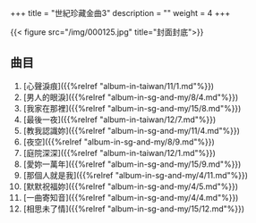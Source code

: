 +++
title = "世紀珍藏金曲3"
description = ""
weight = 4
+++

{{< figure src="/img/000125.jpg" title="封面封底">}}

## 曲目

1. [心聲淚痕]({{%relref "album-in-taiwan/11/1.md"%}}) 
2. [男人的眼淚]({{%relref "album-in-sg-and-my/8/4.md"%}}) 
3. [我家在那裡]({{%relref "album-in-sg-and-my/15/8.md"%}}) 
4. [最後一夜]({{%relref "album-in-taiwan/12/7.md"%}}) 
5. [教我認識妳]({{%relref "album-in-sg-and-my/11/4.md"%}}) 
6. [夜空]({{%relref "album-in-sg-and-my/8/9.md"%}}) 
7. [庭院深深]({{%relref "album-in-taiwan/12/1.md"%}}) 
8. [愛妳一萬年]({{%relref "album-in-sg-and-my/15/9.md"%}}) 
9. [那個人就是我]({{%relref "album-in-sg-and-my/4/11.md"%}}) 
10. [默默祝福妳]({{%relref "album-in-sg-and-my/4/5.md"%}}) 
11. [一曲寄知音]({{%relref "album-in-sg-and-my/4/4.md"%}}) 
12. [相思未了情]({{%relref "album-in-sg-and-my/15/12.md"%}}) 